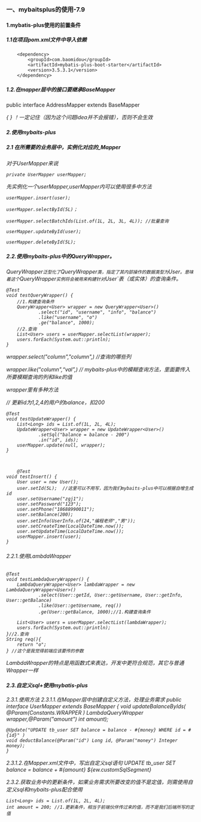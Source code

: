 ### 一、mybaitsplus的使用-7.9

#### 1.mybatis-plus使用的前置条件

##### 1.1在项目pom.xml文件中导入依赖
        <dependency>
            <groupId>com.baomidou</groupId>
            <artifactId>mybatis-plus-boot-starter</artifactId>
            <version>3.5.3.1</version>
        </dependency>
##### 1.2.在mapper层中的接口要继承BaseMapper<User>

public interface AddressMapper extends BaseMapper<Address> {
}
！一定记住（因为这个问题idea并不会报错），否则不会生效
#### 2.使用mybaits-plus

##### 2.1 在所需要的业务层中，实例化对应的_Mapper

对于UserMapper来说

```
private UserMapper userMapper;
```

先实例化一个userMapper,userMapper内可以使用很多中方法

```
userMapper.insert(user);
```

```
userMapper.selectById(5L)；
```

```
userMapper.selectBatchIds(List.of(1L, 2L, 3L, 4L)); //批量查询
```

```
userMapper.updateById(user);
```

```
userMapper.deleteById(5L);
```

##### 2.2.使用mybaits-plus中的QueryWrapper<User>。

QueryWrapper<User>`泛型化了`QueryWrapper`类，指定了其内部操作的数据类型为`User`。意味着这个`QueryWrapper`实例将会被用来构建针对`User`表（或实体）的查询条件。

    @Test
    void testQueryWrapper() {
        //1.构建查询条件
        QueryWrapper<User> wrapper = new QueryWrapper<User>()
                .select("id", "username", "info", "balance")
                .like("username", "o")
                .ge("balance", 1000);
        //2.查询
        List<User> users = userMapper.selectList(wrapper);
        users.forEach(System.out::println);
    }

wrapper.select("column","column",)   //查询的哪些列

wrapper.like("column",“val”,)  // mybaits-plus中的模糊查询方法，里面要传入所要模糊查询的列和like的值

wrapper里有多种方法

// 更新id为1,2,4的用户的balance，扣200

    @Test
    void testUpdateWrapper() {
        List<Long> ids = List.of(1L, 2L, 4L);
        UpdateWrapper<User> wrapper = new UpdateWrapper<User>()
                .setSql("balance = balance - 200")
                .in("id", ids);
        userMapper.update(null, wrapper);
    }

    
    
        @Test
    void testInsert() {
        User user = new User();
        user.setId(5L);  //这里可以不用写，因为我们mybaits-plus中可以根据自增生成id
        user.setUsername("zgj1");
        user.setPassword("123");
        user.setPhone("18688990011");
        user.setBalance(200);
        user.setInfo(UserInfo.of(24,"编程老师","男"));
        user.setCreateTime(LocalDateTime.now());
        user.setUpdateTime(LocalDateTime.now());
        userMapper.insert(user);
    }

###### 2.2.1.使用LambdaWrapper


    @Test
    void testLambdaQueryWrapper() {
        LambdaQueryWrapper<User> lambdaWrapper = new LambdaQueryWrapper<User>()
                .select(User::getId, User::getUsername, User::getInfo, User::getBalance)
                .like(User::getUsername, req())
                .ge(User::getBalance, 1000);//1.构建查询条件
        
        List<User> users = userMapper.selectList(lambdaWrapper);
        users.forEach(System.out::println);
    }//2.查询
    String req(){
        return "o";
    } //这个是我觉得前端应该要传的参数
    
LambdaWrapper的特点是用函数式来表达，开发中更符合规范，其它与普通Wrapper一样

#### 2.3.自定义sql+使用mybatis-plus

2.3.1.使用方法
2.3.1.1.在Mapper层中创建自定义方法，处理业务需求
    public interface UserMapper extends BaseMapper<User> {
    void updateBalanceByIds(
            @Param(Constants.WRAPPER
            ) LambdaQueryWrapper<User> wrapper,@Param("amount") int amount);

    @Update("UPDATE tb_user SET balance = balance - #{money} WHERE id = #{id}" )
    void deductBalance(@Param("id") Long id, @Param("money") Integer money);
    }

2.3.1.2.在Mapper.xml文件中，写出自定义sql语句
    <update id="updateBalanceByIds">
        UPDATE tb_user SET balance = balance + #{amount} ${ew.customSqlSegment}
    </update>

2.3.2.获取业务中的更新条件，如果业务需求所要改变的值不是定值，则需使用自定义sql和mybaits-plus配合使用


    List<Long> ids = List.of(1L, 2L, 4L);
    int amount = 200; //1.更新条件，相当于前端伙伴传过来的值，而不是我们后端所写的定值










